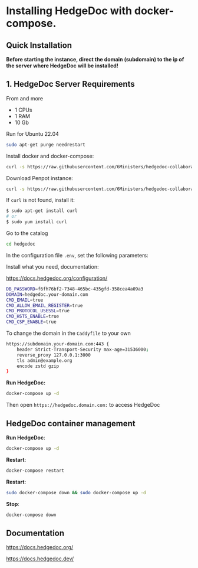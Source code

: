 # Installing HedgeDoc with docker-compose.

## Quick Installation

**Before starting the instance, direct the domain (subdomain) to the ip of the server where HedgeDoc will be installed!**

## 1. HedgeDoc Server Requirements
From and more
- 1 CPUs
- 1 RAM 
- 10 Gb 

Run for Ubuntu 22.04

``` bash
sudo apt-get purge needrestart
```

Install docker and docker-compose:

``` bash
curl -s https://raw.githubusercontent.com/6Ministers/hedgedoc-collaborative-markdown-editor-for-business-idease/master/setup.sh | sudo bash -s
```

Download Penpot instance:


``` bash
curl -s https://raw.githubusercontent.com/6Ministers/hedgedoc-collaborative-markdown-editor-for-business-idease/master/download.sh | sudo bash -s hedgedoc
```

If `curl` is not found, install it:

``` bash
$ sudo apt-get install curl
# or
$ sudo yum install curl
```

Go to the catalog

``` bash
cd hedgedoc
```

In the configuration file `.env`, set the following parameters:

Install what you need, documentation:

https://docs.hedgedoc.org/configuration/


``` bash
DB_PASSWORD=f6fh76bf2-7348-465bc-435gfd-358cea4a09a3
DOMAIN=hedgedoc.your-domain.com
CMD_EMAIL=true
CMD_ALLOW_EMAIL_REGISTER=true
CMD_PROTOCOL_USESSL=true
CMD_HSTS_ENABLE=true
CMD_CSP_ENABLE=true
```

To change the domain in the `Caddyfile` to your own

``` bash
https://subdomain.your-domain.com:443 {
    header Strict-Transport-Security max-age=31536000;
    reverse_proxy 127.0.0.1:3000
    tls admin@example.org
	encode zstd gzip
}
```

**Run HedgeDoc:**

``` bash
docker-compose up -d
```

Then open `https://hedgedoc.domain.com:` to access HedgeDoc


## HedgeDoc container management

**Run HedgeDoc**:

``` bash
docker-compose up -d
```

**Restart**:

``` bash
docker-compose restart
```

**Restart**:

``` bash
sudo docker-compose down && sudo docker-compose up -d
```

**Stop**:

``` bash
docker-compose down
```

## Documentation

https://docs.hedgedoc.org/

https://docs.hedgedoc.dev/
